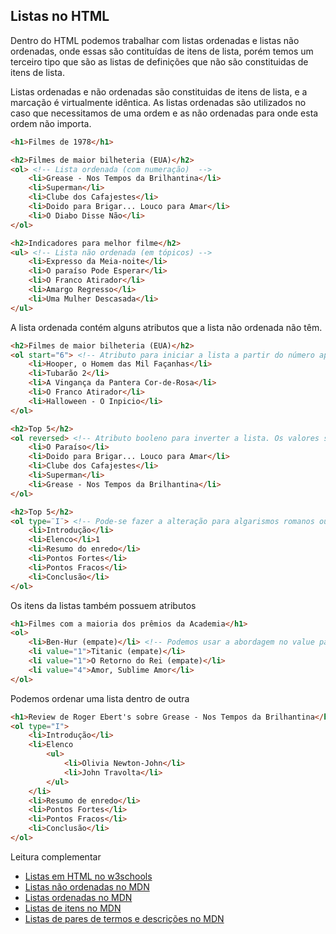 ## Listas no HTML

Dentro do HTML podemos trabalhar com listas ordenadas e listas não ordenadas, onde essas são contituídas de itens de lista, porém temos um terceiro tipo que são as listas de definições que não são constituidas de itens de lista.

Listas ordenadas e não ordenadas são constituidas de itens de lista, e a marcação é virtualmente idêntica. As listas ordenadas são utilizados no caso que necessitamos de uma ordem e as não ordenadas para onde esta ordem não importa.

```html
<h1>Filmes de 1978</h1>

<h2>Filmes de maior bilheteria (EUA)</h2>
<ol> <!-- Lista ordenada (com numeração)  -->
    <li>Grease - Nos Tempos da Brilhantina</li>
    <li>Superman</li>
    <li>Clube dos Cafajestes</li>
    <li>Doido para Brigar... Louco para Amar</li>
    <li>O Diabo Disse Não</li>
</ol>

<h2>Indicadores para melhor filme</h2>
<ul> <!-- Lista não ordenada (em tópicos) -->
    <li>Expresso da Meia-noite</li>
    <li>O paraíso Pode Esperar</li>
    <li>O Franco Atirador</li>
    <li>Amargo Regresso</li>
    <li>Uma Mulher Descasada</li>
</ul>
```

A lista ordenada contém alguns atributos que a lista não ordenada não têm.

```html
<h2>Filmes de maior bilheteria (EUA)</h2>
<ol start="6"> <!-- Atributo para iniciar a lista a partir do número apontado -->
    <li>Hooper, o Homem das Mil Façanhas</li>
    <li>Tubarão 2</li>
    <li>A Vingança da Pantera Cor-de-Rosa</li>
	<li>O Franco Atirador</li>
    <li>Halloween - O Inpicio</li>
</ol>

<h2>Top 5</h2>
<ol reversed> <!-- Atributo booleno para inverter a lista. Os valores são opcionais se colocar o valor ele deve ter o mesmo nome do atributo <ol reversed=¨reversed¨> -->
    <li>O Paraíso</li>
    <li>Doido para Brigar... Louco para Amar</li>
    <li>Clube dos Cafajestes</li>
    <li>Superman</li>
    <li>Grease - Nos Tempos da Brilhantina</li>
</ol>

<h2>Top 5</h2>
<ol type=¨I¨> <!-- Pode-se fazer a alteração para algarismos romanos ou letras ao invés de números. Para algorismos romanos coloque "I" para maiúsculos e "i" para minúsculos. Para letras "A" para maiúsculos e "a" para minúsculas -->
    <li>Introdução</li>
    <li>Elenco</li>1
    <li>Resumo do enredo</li>
    <li>Pontos Fortes</li>
    <li>Pontos Fracos</li>
    <li>Conclusão</li>
</ol>
```

Os itens da listas também possuem atributos

```html
<h1>Filmes com a maioria dos prêmios da Academia</h1>
<ol>
    <li>Ben-Hur (empate)</li> <!-- Podemos usar a abordagem no value para repitir um valor e após ele a lista prossegue com a contagem -->
    <li value="1">Titanic (empate)</li>
    <li value="1">O Retorno do Rei (empate)</li>
    <li value="4">Amor, Sublime Amor</li>
</ol>
```

Podemos ordenar uma lista dentro de outra

```html
<h1>Review de Roger Ebert's sobre Grease - Nos Tempos da Brilhantina</h1>
<ol type="I">
    <li>Introdução</li>
    <li>Elenco
        <ul>
            <li>Olivia Newton-John</li>
            <li>John Travolta</li>
        </ul>
    </li>
    <li>Resumo de enredo</li>
    <li>Pontos Fortes</li>
    <li>Pontos Fracos</li>
    <li>Conclusão</li>
</ol>
```

Leitura complementar

- [Listas em HTML no w3schools](https://www.w3schools.com/html/html_lists.asp)
- [Listas não ordenadas no MDN](https://developer.mozilla.org/pt-BR/docs/Web/HTML/Element/ul)
- [Listas ordenadas no MDN](https://developer.mozilla.org/pt-BR/docs/Web/HTML/Element/o)
- [Listas de itens no MDN](https://developer.mozilla.org/pt-BR/docs/Web/HTML/Element/li)
- [Listas de pares de termos e descrições no MDN](https://developer.mozilla.org/pt-BR/docs/Web/HTML/Element/dl)
